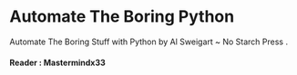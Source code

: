 # Automate The Boring Python
Automate The Boring Stuff with Python by Al Sweigart ~ No Starch Press .
#### Reader : Mastermindx33
